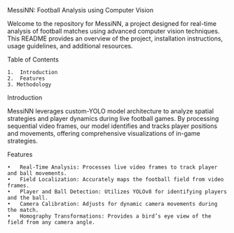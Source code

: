 MessiNN: Football Analysis using Computer Vision

Welcome to the repository for MessiNN, a project designed for real-time analysis of football matches using advanced computer vision techniques. This README provides an overview of the project, installation instructions, usage guidelines, and additional resources.

Table of Contents

	1.	Introduction
	2.	Features
	3. Methodology

Introduction

MessiNN leverages custom-YOLO model architecture to analyze spatial strategies and player dynamics during live football games. By processing sequential video frames, our model identifies and tracks player positions and movements, offering comprehensive visualizations of in-game strategies.

Features

	•	Real-Time Analysis: Processes live video frames to track player and ball movements.
	•	Field Localization: Accurately maps the football field from video frames.
	•	Player and Ball Detection: Utilizes YOLOv8 for identifying players and the ball.
	•	Camera Calibration: Adjusts for dynamic camera movements during the match.
	•	Homography Transformations: Provides a bird’s eye view of the field from any camera angle.